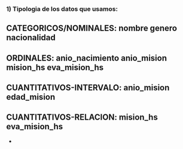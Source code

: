 ### 1) Tipologia de los datos que usamos:
## CATEGORICOS/NOMINALES:  nombre genero nacionalidad
## ORDINALES:  anio_nacimiento anio_mision mision_hs eva_mision_hs
## CUANTITATIVOS-INTERVALO: anio_mision edad_mision 
## CUANTITATIVOS-RELACION:  mision_hs eva_mision_hs
-
